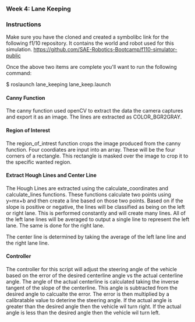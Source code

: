 ### Week 4: Lane Keeping

### Instructions

Make sure you have the cloned and created a symbolibc link for the following f1/10 repository. It contains the world and robot used for this simulation.
https://github.com/SAE-Robotics-Bootcamp/f110-simulator-public

Once the above two items are complete you'll want to run the following command:

$ roslaunch lane_keeping lane_keep.launch

#### Canny Function

The canny function used openCV to extract the data the camera captures and export it as an image. The lines are extracted as COLOR_BGR2GRAY.

#### Region of Interest

The region_of_intrest function crops the image produced from the canny function. Four coordiates are input into an array. These will be the four corners of a rectangle. This rectangle is masked over the image to crop it to the specific wanted region.

#### Extract Hough Lines and Center Line

The Hough Lines are extracted using the calculate_coordinates and calculate_lines functions. These functions calculate two points using y=mx+b and then create a line based on those two points. Based on if the slope is positive or negative, the lines will be classified as being on the left or right lane. This is performed constantly and will create many lines. All of the left lane lines will be averaged to output a single line to represent the left lane. The same is done for the right lane.

The center line is determined by taking the average of the left lane line and the right lane line.

#### Controller

The controller for this script will adjust the steering angle of the vehicle based on the error of the desired centerline angle vs the actual centerline angle. The angle of the actual centerline is calculated taking the inverse tangent of the slope of the centerline. This angle is subtracted from the desired angle to calcualte the error. The error is then multiplied by a calibratable value to deterine the steering angle. If the actual angle is greater than the desired angle then the vehicle wil turn right. If the actual angle is less than the desired angle then the vehicle wil turn left.

